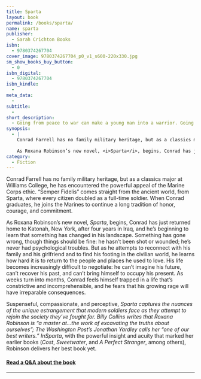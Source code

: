 ```yaml
---
title: Sparta
layout: book
permalink: /books/sparta/
name: sparta
publisher:
  - Sarah Crichton Books
isbn:
  - 9780374267704
cover_image: 9780374267704_p0_v1_s600-220x330.jpg
sm_show_books_buy_button:
  - 0
isbn_digital:
  - 9780374267704
isbn_kindle:
  - 
meta_data:
  - 
subtitle:
  - 
short_description:
  - Going from peace to war can make a young man into a warrior. Going from war to peace can destroy him.
synopsis:
  - |
    Conrad Farrell has no family military heritage, but as a classics major at Williams College, he has encountered the powerful appeal of the Marine Corps ethic. “Semper Fidelis” comes straight from the ancient world, from Sparta, where every citizen doubled as a full-time soldier. When Conrad graduates, he joins the Marines to continue a long tradition of honor, courage, and commitment.
    
    As Roxana Robinson’s new novel, <i>Sparta</i>, begins, Conrad has just returned home to Katonah, New York, after four years in Iraq, and he’s beginning to learn that something has changed in his landscape. Something has gone wrong, though things should be fine: he hasn’t been shot or wounded; he’s never had psychological troubles. But as he attempts...
category:
  - Fiction
---
```

Conrad Farrell has no family military heritage, but as a classics major at Williams College, he has encountered the powerful appeal of the Marine Corps ethic. “Semper Fidelis” comes straight from the ancient world, from Sparta, where every citizen doubled as a full-time soldier. When Conrad graduates, he joins the Marines to continue a long tradition of honor, courage, and commitment.

As Roxana Robinson’s new novel, *Sparta*, begins, Conrad has just returned home to Katonah, New York, after four years in Iraq, and he’s beginning to learn that something has changed in his landscape. Something has gone wrong, though things should be fine: he hasn’t been shot or wounded; he’s never had psychological troubles. But as he attempts to reconnect with his family and his girlfriend and to find his footing in the civilian world, he learns how hard it is to return to the people and places he used to love. His life becomes increasingly difficult to negotiate: he can’t imagine his future, can’t recover his past, and can’t bring himself to occupy his present. As weeks turn into months, Conrad feels himself trapped in a life that’s constrictive and incomprehensible, and he fears that his growing rage will have irreparable consequences.

Suspenseful, compassionate, and perceptive, *Sparta *captures the nuances of the unique estrangement that modern soldiers face as they attempt to rejoin the society they’ve fought for. Billy Collins writes that Roxana Robinson is “a master at...the work of excavating the truths about ourselves”; *The Washington Post*’s Jonathan Yardley calls her “one of our best writers.” In*Sparta*, with the powerful insight and acuity that marked her earlier books (*Cost*, *Sweetwater*, and *A Perfect Stranger*, among others), Robinson delivers her best book yet.

#### [Read a Q&A about the book]({{site.baseurl}}/book-extras/a-conversation-with-roxana-robinson-author-of-sparta/)

---

